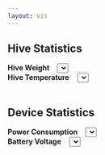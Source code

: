 ```yaml
---
layout: vis
---
```


<script type="text/javascript" src="js/d3.v4.js"></script>
<script type="text/javascript" src="js/line-graph.js"></script>
<!-- <script type="text/javascript" src="js/line-test.js"></script> -->


## Hive Statistics
<span>
    <b>Hive Weight</b> &nbsp;&nbsp;
    <select id="weight_select"></select>
</span>
<div class="card-body pt-0" id="weight_container" height="300">
    <div id="weight_graph"></div>
</div>


<span>
    <b>Hive Temperature</b> &nbsp;&nbsp;
    <select id="temp_select"></select>
</span>
<div class="card-body pt-0" id="temp_container" height="300">
    <div id="temp_graph"></div>
</div>

<br>

## Device Statistics
<span>
    <b>Power Consumption</b> &nbsp;&nbsp;
    <select id="power_select"></select>
</span>
<div class="card-body pt-0" id="power_container" height="350">
    <div id="power_graph"></div>
</div>

<span>
    <b>Battery Voltage</b> &nbsp;&nbsp;
    <select id="voltage_select"></select>
</span>
<div class="card-body pt-0" id="voltage_container" height="350">
    <div id="voltage_graph"></div>
</div>







<script>
//Read the data
d3.csv("data/power.csv", d => {
    return {
    // timestamp,voltage,current,power,shuntvolt,name
    date: d3.timeParse("%Y-%m-%d %H:%M:%S")(d.timestamp),
    voltage: +d.voltage,
    power: +d.power,
    name: d.name
    }
  }, function (data) {
      console.log(data[0]);
      console.log(data[0]["power"]);
      console.log(d3.extent(data, function (d) { return d["power"]; }));
      var xn = "power";
      console.log(d3.extent(data, function (d) { return d[xn]; }));

      linegraph(data, "date", "power", "#power_container", "#power_graph", "#power_select");
      linegraph(data, "date", "voltage", "#voltage_container", "#voltage_graph", "#voltage_select");
  });



//Read the data
d3.csv("data/weight.csv", d => {
    return {
      date: d3.timeParse("%Y-%m-%d %H:%M:%S")(d.timestamp),
      weight: +d.weight,
      name: d.name
    }
  }, function (data) {
    linegraph(data, "date", "weight", "#weight_container", "#weight_graph", "#weight_select");
  });



//Read the data
d3.csv("data/temp.csv", d => {
    return {
      date: d3.timeParse("%Y-%m-%d %H:%M:%S")(d.timestamp),
      temp: +d.temp,
      humid: +d.humid,
      name: d.name
    }
  }, function (data) {
    linegraph(data, "date", "temp", "#temp_container", "#temp_graph", "#temp_select");

  });
</script>